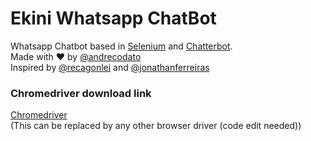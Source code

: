 # Ekini Whatsapp ChatBot

Whatsapp Chatbot based in [Selenium](https://www.seleniumhq.org/docs/) and [Chatterbot](https://chatterbot.readthedocs.io/en/stable/).<br>
Made with ❤️ by [@andrecodato](https://github.com/andrecodato)<br>
Inspired by [@recagonlei](https://github.com/recagonlei) and [@jonathanferreiras](https://github.com/jonathanferreiras)

### Chromedriver download link

[Chromedriver](https://chromedriver.chromium.org/downloads)<br>
(This can be replaced by any other browser driver (code edit needed))
